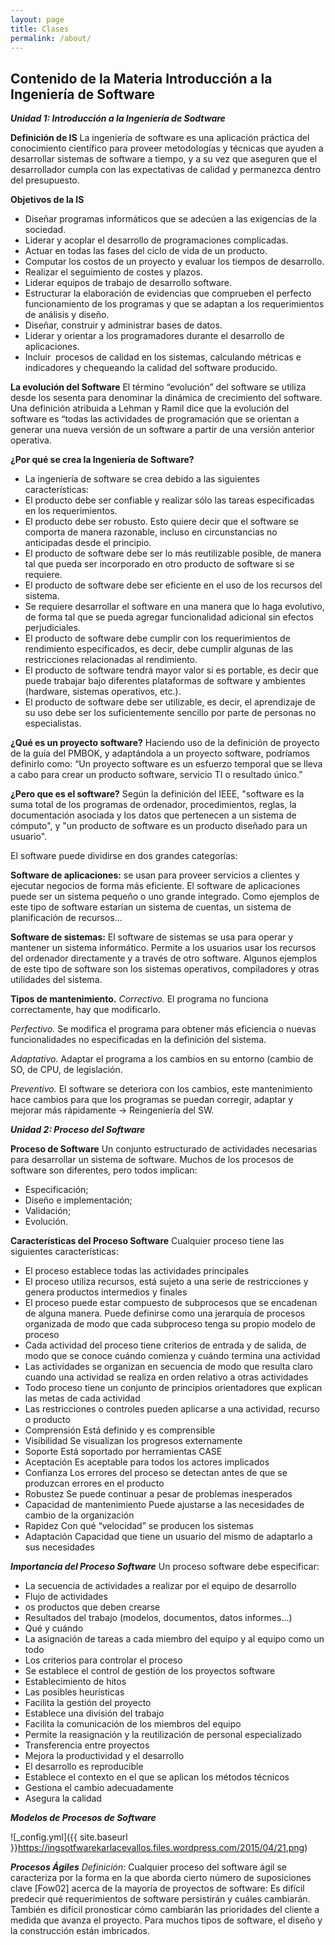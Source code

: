 ```yaml
---
layout: page
title: Clases
permalink: /about/
---
```


## Contenido de la Materia Introducción a la Ingeniería de Software

___Unidad 1: Introducción a la Ingeniería de Sodtware___

__Definición de IS__
La ingeniería de software es una aplicación práctica del conocimiento científico para proveer metodologías y técnicas que ayuden a desarrollar sistemas de software a tiempo, y a su vez que aseguren que el desarrollador cumpla con las expectativas de calidad y permanezca dentro del presupuesto.


__Objetivos de la IS__
* Diseñar programas informáticos que se adecúen a las exigencias de la sociedad.
* Liderar y acoplar el desarrollo de programaciones complicadas.
* Actuar en todas las fases del ciclo de vida de un producto.
* Computar los costos de un proyecto y evaluar los tiempos de desarrollo.
* Realizar el seguimiento de costes y plazos.
* Liderar equipos de trabajo de desarrollo software.
* Estructurar la elaboración de evidencias que comprueben el perfecto funcionamiento de los programas y que se adaptan a los requerimientos de análisis y diseño.
* Diseñar, construir y administrar bases de datos.
* Liderar y orientar a los programadores durante el desarrollo de aplicaciones.
* Incluir  procesos de calidad en los sistemas, calculando métricas e indicadores y chequeando la calidad del software producido.

__La evolución del Software__
El término “evolución” del software se utiliza desde los sesenta para denominar la dinámica de crecimiento del software. 
Una definición atribuida a Lehman y Ramil dice que la evolución del software es “todas las actividades de programación que se orientan a generar una nueva versión de un software a partir de una versión anterior operativa. 

__¿Por qué se crea la Ingeniería de Software?__
* La ingeniería de software se crea debido a las siguientes características:
* El producto debe ser confiable y realizar sólo las tareas especificadas en los requerimientos. 
* El producto debe ser robusto. Esto quiere decir que el software se comporta de manera razonable, incluso en circunstancias no anticipadas desde el principio. 
* El producto de software debe ser lo más reutilizable posible, de manera tal que pueda ser incorporado en otro producto de software si se requiere. 
* El producto de software debe ser eficiente en el uso de los recursos del sistema.
* Se requiere desarrollar el software en una manera que lo haga evolutivo, de forma tal que se pueda agregar funcionalidad adicional sin efectos perjudiciales. 
* El producto de software debe cumplir con los requerimientos de rendimiento especificados, es decir, debe cumplir algunas de las restricciones relacionadas al rendimiento.
* El producto de software tendrá mayor valor si es portable, es decir que puede trabajar bajo diferentes plataformas de software y ambientes (hardware, sistemas operativos, etc.).
* El producto de software debe ser utilizable, es decir, el aprendizaje de su uso debe ser los suficientemente sencillo por parte de personas no especialistas.

__¿Qué es un proyecto software?__
Haciendo uso de la definición de proyecto de la guía del PMBOK, y adaptándola a un proyecto software, podríamos definirlo como: 
“Un proyecto software es un esfuerzo temporal que se lleva a cabo para crear un producto software, servicio TI o resultado único.” 

__¿Pero que es el software?__ Según la definición del IEEE, "software es la suma total de los programas de ordenador, procedimientos, reglas, la documentación asociada y los datos que pertenecen a un sistema de cómputo", y "un producto de software es un producto diseñado para un usuario". 

El software puede dividirse en dos grandes categorías: 

__Software de aplicaciones:__ se usan para proveer servicios a clientes y ejecutar negocios de forma más eficiente. El software de aplicaciones puede ser un sistema pequeño o uno grande integrado. Como ejemplos de este tipo de software estarían un sistema de cuentas, un sistema de planificación de recursos... 

__Software de sistemas:__ El software de sistemas se usa para operar y mantener un sistema informático. Permite a los usuarios usar los recursos del ordenador directamente y a través de otro software. Algunos ejemplos de este tipo de software son los sistemas operativos, compiladores y otras utilidades del sistema. 

__Tipos de mantenimiento.__
_Correctivo._ El programa no funciona correctamente, hay que modificarlo.

_Perfectivo._ Se modifica el programa para obtener más eficiencia o nuevas funcionalidades no especificadas en la definición del sistema.

_Adaptativo._ Adaptar el programa a los cambios en su entorno (cambio de SO, de CPU, de legislación.

_Preventivo._ El software se deteriora con los cambios, este mantenimiento hace cambios para que los programas se puedan corregir, adaptar y mejorar más rápidamente -> Reingeniería del SW.

___Unidad 2: Proceso del Software___

__Proceso de Software__
Un conjunto estructurado de actividades necesarias para desarrollar un sistema de software.
Muchos de los procesos de software son diferentes, pero todos implican:
* Especificación;
* Diseño e implementación;
* Validación;
* Evolución.

__Características del Proceso Software__
Cualquier proceso tiene las siguientes características:
* El proceso establece todas las actividades principales
* El proceso utiliza recursos, está sujeto a una serie de restricciones y genera productos intermedios y finales
* El proceso puede estar compuesto de subprocesos que se encadenan de alguna manera. Puede definirse como una jerarquía de procesos organizada de modo que cada subproceso tenga su propio modelo de proceso
* Cada actividad del proceso tiene criterios de entrada y de salida, de modo que se conoce cuándo comienza y cuándo termina una actividad
* Las actividades se organizan en secuencia de modo que resulta claro cuando una actividad se realiza en orden relativo a otras actividades
* Todo proceso tiene un conjunto de principios orientadores que explican las metas de cada actividad
* Las restricciones o controles pueden aplicarse a una actividad, recurso o producto
* Comprensión
Está definido y es comprensible
* Visibilidad
Se visualizan los progresos externamente
* Soporte
Está soportado por herramientas CASE
* Aceptación
Es aceptable para todos los actores implicados
* Confianza
Los errores del proceso se detectan antes de que se produzcan errores en el producto
* Robustez
Se puede continuar a pesar de problemas inesperados
* Capacidad de mantenimiento
Puede ajustarse a las necesidades de cambio de la organización
* Rapidez
Con qué “velocidad” se producen los sistemas
* Adaptación
Capacidad que tiene un usuario del mismo de adaptarlo a sus necesidades

___Importancia del Proceso Software___
Un proceso software debe especificar:
* La secuencia de actividades a realizar por el equipo de desarrollo
* Flujo de actividades
* os productos que deben crearse
* Resultados del trabajo (modelos, documentos, datos informes...)
* Qué y cuándo
* La asignación de tareas a cada miembro del equipo y al equipo como un todo
* Los criterios para controlar el proceso
* Se establece el control de gestión de los proyectos software
* Establecimiento de hitos
* Las posibles heurísticas
* Facilita la gestión del proyecto
* Establece una división del trabajo
* Facilita la comunicación de los miembros del equipo
* Permite la reasignación y la reutilización de personal especializado
* Transferencia entre proyectos
* Mejora la productividad y el desarrollo
* El desarrollo es reproducible
* Establece el contexto en el que se aplican los métodos técnicos
* Gestiona el cambio adecuadamente
* Asegura la calidad


___Modelos de Procesos de Software___

![_config.yml]({{ site.baseurl }}https://ingsotfwarekarlacevallos.files.wordpress.com/2015/04/21.png)


___Procesos Ágiles___
_Definición:_ 
Cualquier proceso del software ágil se caracteriza por la forma en la que aborda cierto número de suposiciones clave [Fow02] acerca de la mayoría de proyectos de software:
Es difícil predecir qué requerimientos de software persistirán y cuáles cambiarán. También es difícil pronosticar cómo cambiarán las prioridades del cliente a medida que avanza el proyecto.
Para muchos tipos de software, el diseño y la construcción están imbricados. 
